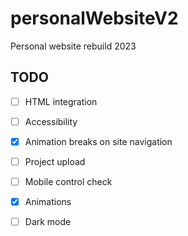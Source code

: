 # personalWebsiteV2
Personal website rebuild 2023

## TODO
- [ ] HTML integration
- [ ] Accessibility
- [x] Animation breaks on site navigation
- [ ] Project upload
- [ ] Mobile control check
- [x] Animations
- [ ] Dark mode


